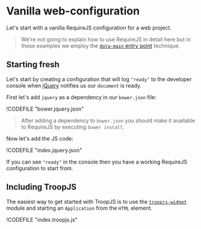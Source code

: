 # Vanilla web-configuration

Let's start with a vanilla RequireJS configuration for a web project.

> We're not going to explain how to use RequireJS in detail here but in these examples we employ the [`data-main` entry point](http://requirejs.org/docs/api.html#data-main) technique.

## Starting fresh

Let's start by creating a configuration that will log `"ready"` to the developer console when [jQuery](http://jquery.com/) notifies us our `document` is ready.

First let's add `jquery` as a dependency in our `bower.json` file:

!CODEFILE "bower.jquery.json"

> After adding a dependency to `bower.json` you should make it available to RequireJS by executing `bower install`.

Now let's add the JS code:

!CODEFILE "index.jquery.json"

If you can see `"ready"` in the console then you have a working RequireJS configuration to start from.

## Including TroopJS

The easiest way to get started with TroopJS is to use the [`troopjs-widget`](http://troopjs.com/troopjs-widget/) module and starting an `Application` from the `HTML` element.

!CODEFILE "index.troopjs.js"